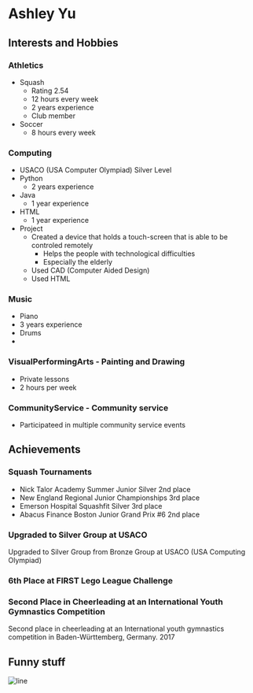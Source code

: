 # Ashley Yu

## Interests and Hobbies
### Athletics 
 - Squash
   - Rating 2.54
   - 12 hours every week
   - 2 years experience
   - Club member
 - Soccer
   - 8 hours every week

### Computing
 - USACO (USA Computer Olympiad) Silver Level
 - Python
   - 2 years experience
 - Java
   - 1 year experience
 - HTML
   - 1 year experience
 - Project
   - Created a device that holds a touch-screen that is able to be controled remotely
     - Helps the people with technological difficulties
     - Especially the elderly
   - Used CAD (Computer Aided Design)
   - Used HTML

### Music
 - Piano 
  - 3 years experience
 - Drums
  - 

### VisualPerformingArts - Painting and Drawing
 - Private lessons
 - 2 hours per week

### CommunityService - Community service 
 - Participateed in multiple community service events

## Achievements
### Squash Tournaments
 - Nick Talor Academy Summer Junior Silver 2nd place
 - New England Regional Junior Championships 3rd place
 - Emerson Hospital Squashfit Silver 3rd place
 - Abacus Finance Boston Junior Grand Prix #6 2nd place

### Upgraded to Silver Group at USACO 
Upgraded to Silver Group from Bronze Group at USACO (USA Computing Olympiad)

### 6th Place at FIRST Lego League Challenge 

### Second Place in Cheerleading at an International Youth Gymnastics Competition 
Second place in cheerleading at an International youth gymnastics competition in Baden-Württemberg, Germany. 2017

## Funny stuff
![line](images/lion2.png)

